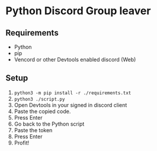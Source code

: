 # Python Discord Group leaver 



## Requirements
- Python
- pip
- Vencord or other Devtools enabled discord (Web)

## Setup
1. `python3 -m pip install -r ./requirements.txt`
2. `python3 ./script.py`
3. Open Devtools in your signed in discord client
4. Paste the copied code.
5. Press Enter
6. Go back to the Python script
7. Paste the token
8. Press Enter
9. Profit!